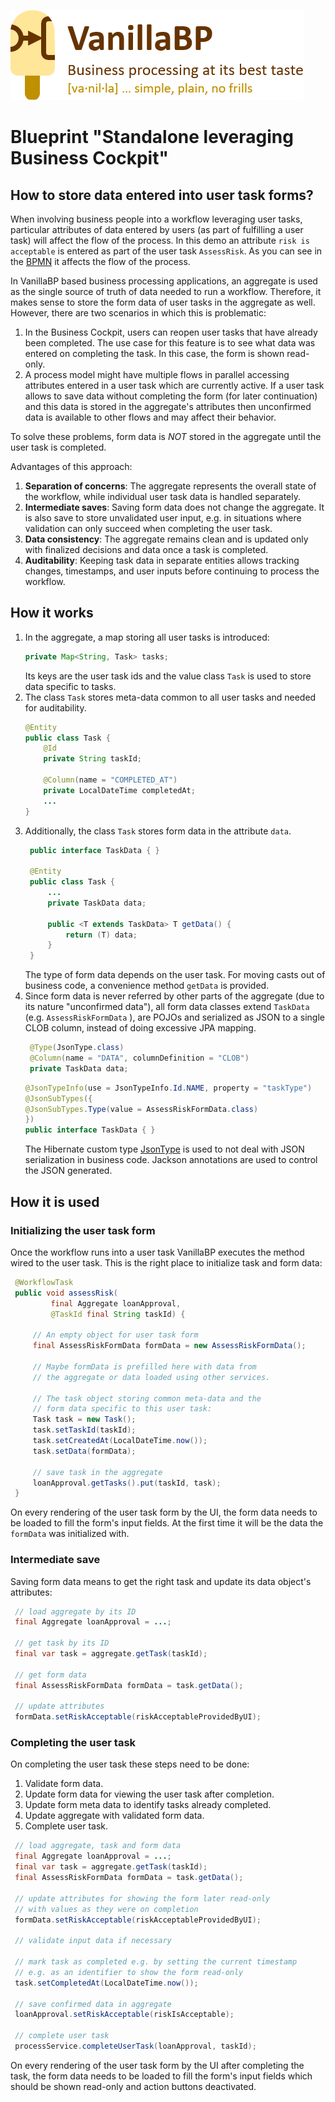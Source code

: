 
![VanillaBP](readme/vanillabp-headline.png)

# Blueprint "Standalone leveraging Business Cockpit"

## How to store data entered into user task forms?

When involving business people into a workflow leveraging user tasks,
particular attributes of data entered by users (as part of fulfilling a
user task) will affect the flow of the process. In this demo an
attribute `risk is acceptable` is entered as part of the user task
`AssessRisk`. As you can see in the [BPMN](./readme/loan-approval-process.png)
it affects the flow of the process.

In VanillaBP based business processing applications, an aggregate is
used as the single source of truth of data needed to run a workflow.
Therefore, it makes sense to store the form data of user tasks in 
the aggregate as well.
However, there are two scenarios in which this is problematic:

1. In the Business Cockpit, users can reopen user tasks that have already
   been completed. The use case for this feature is to see what data
   was entered on completing the task. In this case, the form is shown read-only.
1. A process model might have multiple flows in parallel accessing
   attributes entered in a user task which are currently active.
   If a user task allows to save data without completing the form
   (for later continuation) and this data is stored in the aggregate's
   attributes then unconfirmed data is available to other flows
   and may affect their behavior.

To solve these problems, form data is *NOT* stored in the aggregate
until the user task is completed.

Advantages of this approach:

1. **Separation of concerns**: The aggregate represents the overall state
   of the workflow, while individual user task data is handled separately.
1. **Intermediate saves**: Saving form data does not change the
   aggregate. It is also save to store unvalidated user input, e.g.
   in situations where validation can only succeed when completing the
   user task.
1. **Data consistency**: The aggregate remains clean and is updated only with 
finalized decisions and data once a task is completed.
1. **Auditability**: Keeping task data in separate entities allows tracking
   changes, timestamps, and user inputs before continuing to process
   the workflow.

## How it works

1. In the aggregate, a map storing all user tasks is introduced:
   ```java
   private Map<String, Task> tasks;
   ```
   Its keys are the user task ids and the value class `Task` is used to store
   data specific to tasks.
1. The class `Task` stores meta-data common to all user tasks and needed
   for auditability.
   ```java
   @Entity
   public class Task {
       @Id
       private String taskId;

       @Column(name = "COMPLETED_AT")
       private LocalDateTime completedAt;
       ...
   }
   ```
1. Additionally, the class `Task` stores form data in the attribute `data`.
   ```java
    public interface TaskData { }

    @Entity
    public class Task {
        ...
        private TaskData data;

        public <T extends TaskData> T getData() {
            return (T) data;
        }
    }
   ```
   The type of form data depends on the user task. For moving
   casts out of business code, a convenience method `getData` is provided.
1. Since form data is never referred by other parts of the
   aggregate (due to its nature "unconfirmed data"), all form data
   classes extend `TaskData` (e.g. `AssessRiskFormData` ), are
   POJOs and serialized as JSON to a single CLOB column, instead of doing
   excessive JPA mapping.
   ```java
    @Type(JsonType.class)
    @Column(name = "DATA", columnDefinition = "CLOB")
    private TaskData data;
   ```
   ```java
   @JsonTypeInfo(use = JsonTypeInfo.Id.NAME, property = "taskType")
   @JsonSubTypes({
   @JsonSubTypes.Type(value = AssessRiskFormData.class)
   })
   public interface TaskData { }
   ```
   The Hibernate custom type
   [JsonType](https://github.com/vladmihalcea/hypersistence-utils)
   is used to not deal with JSON serialization in business code.
   Jackson annotations are used to control the JSON generated.

## How it is used

### Initializing the user task form

Once the workflow runs into a user task VanillaBP executes the
method wired to the user task. This is the right place to initialize
task and form data:

```java
 @WorkflowTask
 public void assessRisk(
         final Aggregate loanApproval,
         @TaskId final String taskId) {

     // An empty object for user task form
     final AssessRiskFormData formData = new AssessRiskFormData();

     // Maybe formData is prefilled here with data from
     // the aggregate or data loaded using other services.

     // The task object storing common meta-data and the
     // form data specific to this user task:
     Task task = new Task();
     task.setTaskId(taskId);
     task.setCreatedAt(LocalDateTime.now());
     task.setData(formData);

     // save task in the aggregate
     loanApproval.getTasks().put(taskId, task);
 }
```

On every rendering of the user task form by the UI, the form data
needs to be loaded to fill the form's input fields. At the first
time it will be the data the `formData` was initialized with.

### Intermediate save

Saving form data means to get the right task and update its data object's
attributes:

```java
 // load aggregate by its ID
 final Aggregate loanApproval = ...;

 // get task by its ID
 final var task = aggregate.getTask(taskId);

 // get form data
 final AssessRiskFormData formData = task.getData();

 // update attributes
 formData.setRiskAcceptable(riskAcceptableProvidedByUI);
```

### Completing the user task

On completing the user task these steps need to be done:
1. Validate form data.
1. Update form data for viewing the user task after completion.
1. Update form meta data to identify tasks already completed.
1. Update aggregate with validated form data.
2. Complete user task.

```java
 // load aggregate, task and form data
 final Aggregate loanApproval = ...;
 final var task = aggregate.getTask(taskId);
 final AssessRiskFormData formData = task.getData();

 // update attributes for showing the form later read-only
 // with values as they were on completion
 formData.setRiskAcceptable(riskAcceptableProvidedByUI);

 // validate input data if necessary

 // mark task as completed e.g. by setting the current timestamp
 // e.g. as an identifier to show the form read-only
 task.setCompletedAt(LocalDateTime.now());

 // save confirmed data in aggregate
 loanApproval.setRiskAcceptable(riskIsAcceptable);

 // complete user task
 processService.completeUserTask(loanApproval, taskId);
```

On every rendering of the user task form by the UI after completing the task,
the form data needs to be loaded to fill the form's input fields which should
be shown read-only and action buttons deactivated.
